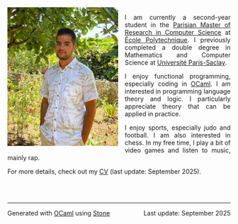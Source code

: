 <img src="img/pp.png" alt="Profile picture" width="250" align="left" style="margin-right: 15px; margin-bottom: 10px;">

<p style="text-align: justify;">
I am currently a second-year student in the <a href="https://mpri-master.ens.fr/">Parisian Master of Research in Computer Science</a> at <a href="https://www.polytechnique.edu/">École Polytechnique</a>. I previously completed a double degree in Mathematics and Computer Science at <a href="https://www.universite-paris-saclay.fr/">Université Paris-Saclay</a>.
</p>

<p style="text-align: justify;">
I enjoy functional programming, especially coding in <a href="https://en.wikipedia.org/wiki/OCaml">OCaml</a>. I am interested in programming language theory and logic. I particularly appreciate theory that can be applied in practice.
</p>

<p style="text-align: justify;">
I enjoy sports, especially judo and football. I am also interested in chess. In my free time, I play a bit of video games and listen to music, mainly rap.
</p>

<p style="text-align: justify;">
For more details, check out my <a href="pdf/cv.pdf">CV</a> (last update: September 2025).
</p>

<br clear="all">
<br>

___

<div style="display: flex; justify-content: space-between;">
  <span>Generated with <a href="https://en.wikipedia.org/wiki/OCaml">OCaml</a> using <a href="https://github.com/Armael/stone">Stone</a></span>
  <span>Last update: September 2025</span>
</div>

